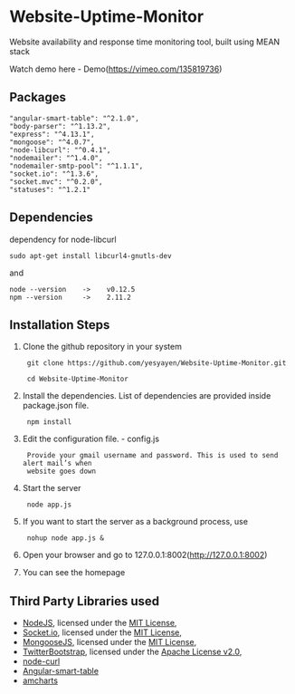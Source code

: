 # Website-Uptime-Monitor
Website availability and response time monitoring tool, built using MEAN stack

Watch demo here - Demo(https://vimeo.com/135819736)

Packages
---------
    "angular-smart-table": "^2.1.0",
    "body-parser": "^1.13.2",
    "express": "^4.13.1",
    "mongoose": "^4.0.7",
    "node-libcurl": "^0.4.1",
    "nodemailer": "^1.4.0",
    "nodemailer-smtp-pool": "^1.1.1",
    "socket.io": "^1.3.6",
    "socket.mvc": "^0.2.0",
    "statuses": "^1.2.1"

Dependencies
-------------
dependency for node-libcurl

    sudo apt-get install libcurl4-gnutls-dev
and 

    node --version    ->    v0.12.5
    npm --version     ->    2.11.2
    
Installation Steps
-------------------

1. Clone the github repository in your system

        git clone https://github.com/yesyayen/Website-Uptime-Monitor.git

        cd Website-Uptime-Monitor

2. Install the dependencies. List of dependencies are provided inside package.json file.

        npm install

3. Edit the configuration file. - config.js

        Provide your gmail username and password. This is used to send alert mail’s when
        website goes down

4. Start the server

        node app.js

5. If you want to start the server as a background process, use

        nohup node app.js &

6. Open your browser and go to 127.0.0.1:8002(http://127.0.0.1:8002)

7. You can see the homepage

Third Party Libraries used
---------------------------
* [NodeJS](http://nodejs.org/), licensed under the [MIT License](https://github.com/joyent/node/blob/master/LICENSE#L5-22),
* [Socket.io](http://socket.io/), licensed under the [MIT License](https://github.com/LearnBoost/socket.io/blob/master/Readme.md),
* [MongooseJS](http://mongoosejs.com/), licensed under the [MIT License](https://github.com/LearnBoost/mongoose/blob/master/README.md),
* [TwitterBootstrap](http://twitter.github.com/bootstrap/), licensed under the [Apache License v2.0](http://www.apache.org/licenses/LICENSE-2.0),
* [node-curl](https://www.npmjs.com/package/node-curl)
* [Angular-smart-table](http://lorenzofox3.github.io/smart-table-website/)
* [amcharts](http://www.amcharts.com/)
